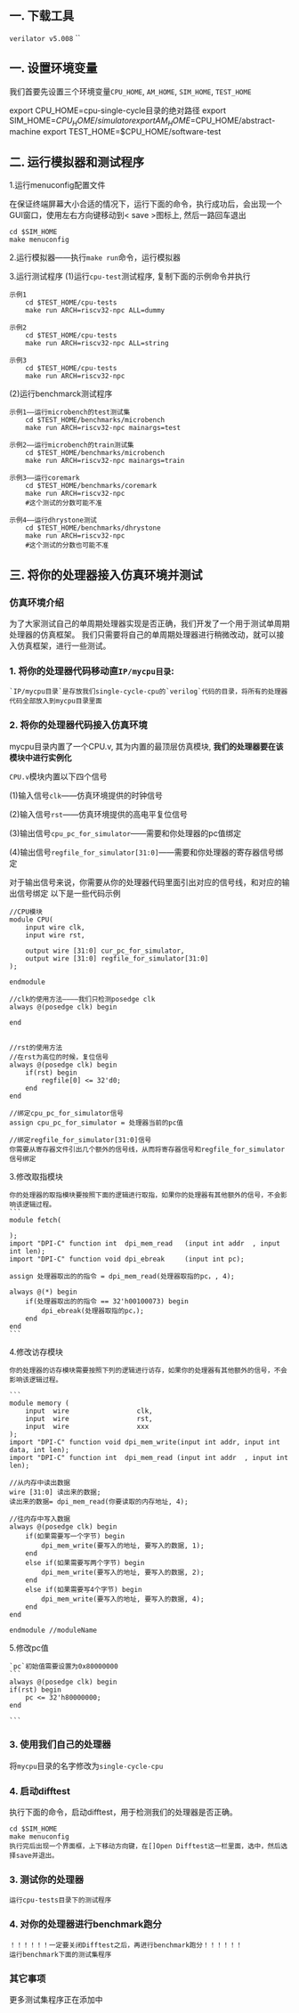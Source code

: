 

## 一. 下载工具
`verilator v5.008` 
``

## 一. 设置环境变量

我们首要先设置三个环境变量`CPU_HOME`, `AM_HOME`, `SIM_HOME`, `TEST_HOME`

export CPU_HOME=cpu-single-cycle目录的绝对路径
export SIM_HOME=$CPU_HOME/simulator
export AM_HOME=$CPU_HOME/abstract-machine
export TEST_HOME=$CPU_HOME/software-test
## 二. 运行模拟器和测试程序

1.运行menuconfig配置文件

在保证终端屏幕大小合适的情况下，运行下面的命令，执行成功后，会出现一个GUI窗口，使用左右方向键移动到< save >图标上, 然后一路回车退出
```
cd $SIM_HOME
make menuconfig 
```

2.运行模拟器——执行`make run`命令，运行模拟器

3.运行测试程序
(1)运行`cpu-test`测试程序, 复制下面的示例命令并执行
```
示例1
    cd $TEST_HOME/cpu-tests
    make run ARCH=riscv32-npc ALL=dummy

示例2
    cd $TEST_HOME/cpu-tests
    make run ARCH=riscv32-npc ALL=string

示例3
    cd $TEST_HOME/cpu-tests
    make run ARCH=riscv32-npc
```

(2)运行benchmarck测试程序
```
示例1——运行microbench的test测试集
    cd $TEST_HOME/benchmarks/microbench
    make run ARCH=riscv32-npc mainargs=test

示例2——运行microbench的train测试集
    cd $TEST_HOME/benchmarks/microbench
    make run ARCH=riscv32-npc mainargs=train

示例3——运行coremark
    cd $TEST_HOME/benchmarks/coremark
    make run ARCH=riscv32-npc
    #这个测试的分数可能不准

示例4——运行dhrystone测试
    cd $TEST_HOME/benchmarks/dhrystone
    make run ARCH=riscv32-npc
    #这个测试的分数也可能不准
```
## 三. 将你的处理器接入仿真环境并测试

### 仿真环境介绍
为了大家测试自己的单周期处理器实现是否正确，我们开发了一个用于测试单周期处理器的仿真框架。
我们只需要将自己的单周期处理器进行稍微改动，就可以接入仿真框架，进行一些测试。

### 1. **将你的处理器代码移动直`IP/mycpu目录`**:

    `IP/mycpu目录`是存放我们single-cycle-cpu的`verilog`代码的目录，将所有的处理器代码全部放入到mycpu目录里面

### 2. 将你的处理器代码接入仿真环境

mycpu目录内置了一个CPU.v, 其为内置的最顶层仿真模块, **我们的处理器要在该模块中进行实例化**

`CPU.v`模块内置以下四个信号

(1)输入信号`clk`——仿真环境提供的时钟信号

(2)输入信号`rst`——仿真环境提供的高电平复位信号

(3)输出信号`cpu_pc_for_simulator`——需要和你处理器的pc值绑定

(4)输出信号`regfile_for_simulator[31:0]`——需要和你处理器的寄存器信号绑定

对于输出信号来说，你需要从你的处理器代码里面引出对应的信号线，和对应的输出信号绑定
    以下是一些代码示例

    //CPU模块
    module CPU(
        input wire clk,
        input wire rst,

        output wire [31:0] cur_pc_for_simulator,
        output wire [31:0] regfile_for_simulator[31:0]
    );
        
    endmodule

    //clk的使用方法————我们只检测posedge clk
    always @(posedge clk) begin

    end


    //rst的使用方法
    //在rst为高位的时候，复位信号
    always @(posedge clk) begin
        if(rst) begin
            regfile[0] <= 32'd0;
        end
    end

    //绑定cpu_pc_for_simulator信号
    assign cpu_pc_for_simulator = 处理器当前的pc值

    //绑定regfile_for_simulator[31:0]信号
    你需要从寄存器文件引出几个额外的信号线，从而将寄存器信号和regfile_for_simulator信号绑定

3.修改取指模块
    
    你的处理器的取指模块要按照下面的逻辑进行取指，如果你的处理器有其他额外的信号，不会影响该逻辑过程。
    ```
    module fetch(

    );
    import "DPI-C" function int  dpi_mem_read 	(input int addr  , input int len);
    import "DPI-C" function void dpi_ebreak		(input int pc);

    assign 处理器取出的的指令 = dpi_mem_read(处理器取指的pc，, 4);

    always @(*) begin
        if(处理器取出的的指令 == 32'h00100073) begin
            dpi_ebreak(处理器取指的pc，);
        end
    end
    ```
4.修改访存模块

    你的处理器的访存模块需要按照下列的逻辑进行访存，如果你的处理器有其他额外的信号，不会影响该逻辑过程。

    ```
    module memory (
        input  wire                 clk,
        input  wire                 rst,
        input  wire                 xxx
    );
    import "DPI-C" function void dpi_mem_write(input int addr, input int data, int len);
    import "DPI-C" function int  dpi_mem_read (input int addr  , input int len);

    //从内存中读出数据
    wire [31:0] 读出来的数据;
    读出来的数据= dpi_mem_read(你要读取的内存地址, 4);

    //往内存中写入数据
    always @(posedge clk) begin
        if(如果需要写一个字节) begin
            dpi_mem_write(要写入的地址, 要写入的数据, 1);
        end
        else if(如果需要写两个字节) begin
            dpi_mem_write(要写入的地址, 要写入的数据, 2);		
        end
        else if(如果需要写4个字节) begin
            dpi_mem_write(要写入的地址, 要写入的数据, 4);				
        end
    end

    endmodule //moduleName
5.修改pc值

    `pc`初始值需要设置为0x80000000
    ```
    always @(posedge clk) begin
    if(rst) begin
        pc <= 32'h80000000;
    end

    ```


### 3. 使用我们自己的处理器

将`mycpu`目录的名字修改为`single-cycle-cpu`

### 4. 启动difftest

执行下面的命令，启动difftest，用于检测我们的处理器是否正确。

```
cd $SIM_HOME
make menuconfig
执行完后出现一个界面框，上下移动方向键，在[]Open Difftest这一栏里面，选中，然后选择save并退出。
```

### 3. 测试你的处理器
    运行cpu-tests目录下的测试程序

### 4. 对你的处理器进行benchmark跑分
    ！！！！！！一定要关闭Difftest之后，再进行benchmark跑分！！！！！！
    运行benchmark下面的测试集程序
    



### 其它事项
更多测试集程序正在添加中